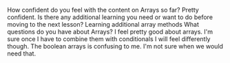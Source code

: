 How confident do you feel with the content on Arrays so far?
Pretty confident. 
Is there any additional learning you need or want to do before moving to the next lesson?
Learning additional array methods
What questions do you have about Arrays? I feel pretty good about arrays. I'm sure once I have to combine them with conditionals I will feel differently though. The boolean arrays is confusing to me. I'm not sure when we would need that.